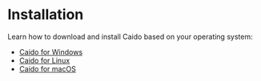 # Installation

Learn how to download and install Caido based on your operating system:

- [Caido for Windows](/quickstart/windows.md)
- [Caido for Linux](/quickstart/linux.md)
- [Caido for macOS](/quickstart/mac.md)
